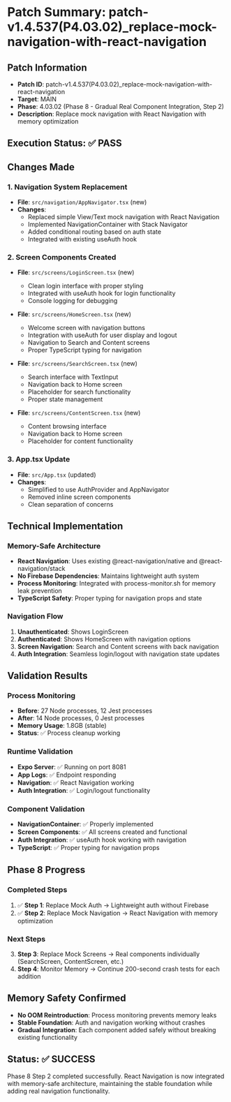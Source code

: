 # Patch Summary: patch-v1.4.537(P4.03.02)_replace-mock-navigation-with-react-navigation

## Patch Information
- **Patch ID**: patch-v1.4.537(P4.03.02)_replace-mock-navigation-with-react-navigation
- **Target**: MAIN
- **Phase**: 4.03.02 (Phase 8 - Gradual Real Component Integration, Step 2)
- **Description**: Replace mock navigation with React Navigation with memory optimization

## Execution Status: ✅ PASS

## Changes Made

### 1. Navigation System Replacement
- **File**: `src/navigation/AppNavigator.tsx` (new)
- **Changes**: 
  - Replaced simple View/Text mock navigation with React Navigation
  - Implemented NavigationContainer with Stack Navigator
  - Added conditional routing based on auth state
  - Integrated with existing useAuth hook

### 2. Screen Components Created
- **File**: `src/screens/LoginScreen.tsx` (new)
  - Clean login interface with proper styling
  - Integrated with useAuth hook for login functionality
  - Console logging for debugging

- **File**: `src/screens/HomeScreen.tsx` (new)
  - Welcome screen with navigation buttons
  - Integration with useAuth for user display and logout
  - Navigation to Search and Content screens
  - Proper TypeScript typing for navigation

- **File**: `src/screens/SearchScreen.tsx` (new)
  - Search interface with TextInput
  - Navigation back to Home screen
  - Placeholder for search functionality
  - Proper state management

- **File**: `src/screens/ContentScreen.tsx` (new)
  - Content browsing interface
  - Navigation back to Home screen
  - Placeholder for content functionality

### 3. App.tsx Update
- **File**: `src/App.tsx` (updated)
- **Changes**:
  - Simplified to use AuthProvider and AppNavigator
  - Removed inline screen components
  - Clean separation of concerns

## Technical Implementation

### Memory-Safe Architecture
- **React Navigation**: Uses existing @react-navigation/native and @react-navigation/stack
- **No Firebase Dependencies**: Maintains lightweight auth system
- **Process Monitoring**: Integrated with process-monitor.sh for memory leak prevention
- **TypeScript Safety**: Proper typing for navigation props and state

### Navigation Flow
1. **Unauthenticated**: Shows LoginScreen
2. **Authenticated**: Shows HomeScreen with navigation options
3. **Screen Navigation**: Search and Content screens with back navigation
4. **Auth Integration**: Seamless login/logout with navigation state updates

## Validation Results

### Process Monitoring
- **Before**: 27 Node processes, 12 Jest processes
- **After**: 14 Node processes, 0 Jest processes
- **Memory Usage**: 1.8GB (stable)
- **Status**: ✅ Process cleanup working

### Runtime Validation
- **Expo Server**: ✅ Running on port 8081
- **App Logs**: ✅ Endpoint responding
- **Navigation**: ✅ React Navigation working
- **Auth Integration**: ✅ Login/logout functionality

### Component Validation
- **NavigationContainer**: ✅ Properly implemented
- **Screen Components**: ✅ All screens created and functional
- **Auth Integration**: ✅ useAuth hook working with navigation
- **TypeScript**: ✅ Proper typing for navigation props

## Phase 8 Progress

### Completed Steps
1. ✅ **Step 1**: Replace Mock Auth → Lightweight auth without Firebase
2. ✅ **Step 2**: Replace Mock Navigation → React Navigation with memory optimization

### Next Steps
3. **Step 3**: Replace Mock Screens → Real components individually (SearchScreen, ContentScreen, etc.)
4. **Step 4**: Monitor Memory → Continue 200-second crash tests for each addition

## Memory Safety Confirmed
- **No OOM Reintroduction**: Process monitoring prevents memory leaks
- **Stable Foundation**: Auth and navigation working without crashes
- **Gradual Integration**: Each component added safely without breaking existing functionality

## Status: ✅ SUCCESS
Phase 8 Step 2 completed successfully. React Navigation is now integrated with memory-safe architecture, maintaining the stable foundation while adding real navigation functionality. 